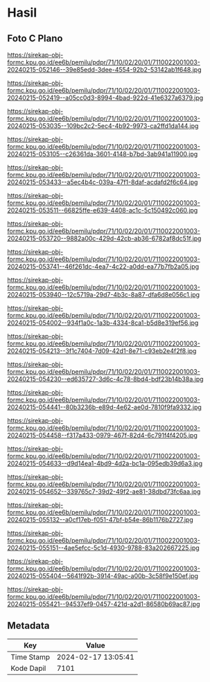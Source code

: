 # Hasil

## Foto C Plano

https://sirekap-obj-formc.kpu.go.id/ee6b/pemilu/pdpr/71/10/02/20/01/7110022001003-20240215-052146--39e85edd-3dee-4554-92b2-53142ab1f648.jpg

https://sirekap-obj-formc.kpu.go.id/ee6b/pemilu/pdpr/71/10/02/20/01/7110022001003-20240215-052419--a05cc0d3-8994-4bad-922d-41e6327a6379.jpg

https://sirekap-obj-formc.kpu.go.id/ee6b/pemilu/pdpr/71/10/02/20/01/7110022001003-20240215-053035--109bc2c2-5ec4-4b92-9973-ca2ffd1da144.jpg

https://sirekap-obj-formc.kpu.go.id/ee6b/pemilu/pdpr/71/10/02/20/01/7110022001003-20240215-053105--c26361da-3601-4148-b7bd-3ab941a11900.jpg

https://sirekap-obj-formc.kpu.go.id/ee6b/pemilu/pdpr/71/10/02/20/01/7110022001003-20240215-053433--a5ec4b4c-039a-47f1-8daf-acdafd2f6c64.jpg

https://sirekap-obj-formc.kpu.go.id/ee6b/pemilu/pdpr/71/10/02/20/01/7110022001003-20240215-053511--66825ffe-e639-4408-ac1c-5c150492c060.jpg

https://sirekap-obj-formc.kpu.go.id/ee6b/pemilu/pdpr/71/10/02/20/01/7110022001003-20240215-053720--9882a00c-429d-42cb-ab36-6782af8dc51f.jpg

https://sirekap-obj-formc.kpu.go.id/ee6b/pemilu/pdpr/71/10/02/20/01/7110022001003-20240215-053741--46f261dc-4ea7-4c22-a0dd-ea77b7fb2a05.jpg

https://sirekap-obj-formc.kpu.go.id/ee6b/pemilu/pdpr/71/10/02/20/01/7110022001003-20240215-053940--12c5719a-29d7-4b3c-8a87-dfa6d8e056c1.jpg

https://sirekap-obj-formc.kpu.go.id/ee6b/pemilu/pdpr/71/10/02/20/01/7110022001003-20240215-054002--934f1a0c-1a3b-4334-8ca1-b5d8e319ef56.jpg

https://sirekap-obj-formc.kpu.go.id/ee6b/pemilu/pdpr/71/10/02/20/01/7110022001003-20240215-054213--3f1c7404-7d09-42d1-8e71-c93eb2e4f2f8.jpg

https://sirekap-obj-formc.kpu.go.id/ee6b/pemilu/pdpr/71/10/02/20/01/7110022001003-20240215-054230--ed635727-3d6c-4c78-8bd4-bdf23b14b38a.jpg

https://sirekap-obj-formc.kpu.go.id/ee6b/pemilu/pdpr/71/10/02/20/01/7110022001003-20240215-054441--80b3236b-e89d-4e62-ae0d-7810f9fa9332.jpg

https://sirekap-obj-formc.kpu.go.id/ee6b/pemilu/pdpr/71/10/02/20/01/7110022001003-20240215-054458--f317a433-0979-467f-82d4-6c791f4f4205.jpg

https://sirekap-obj-formc.kpu.go.id/ee6b/pemilu/pdpr/71/10/02/20/01/7110022001003-20240215-054633--d9d14ea1-4bd9-4d2a-bc1a-095edb39d6a3.jpg

https://sirekap-obj-formc.kpu.go.id/ee6b/pemilu/pdpr/71/10/02/20/01/7110022001003-20240215-054652--339765c7-39d2-49f2-ae81-38dbd73fc6aa.jpg

https://sirekap-obj-formc.kpu.go.id/ee6b/pemilu/pdpr/71/10/02/20/01/7110022001003-20240215-055132--a0cf17eb-f051-47bf-b54e-86b1176b2727.jpg

https://sirekap-obj-formc.kpu.go.id/ee6b/pemilu/pdpr/71/10/02/20/01/7110022001003-20240215-055151--4ae5efcc-5c1d-4930-9788-83a202667225.jpg

https://sirekap-obj-formc.kpu.go.id/ee6b/pemilu/pdpr/71/10/02/20/01/7110022001003-20240215-055404--5641f92b-3914-49ac-a00b-3c58f9e150ef.jpg

https://sirekap-obj-formc.kpu.go.id/ee6b/pemilu/pdpr/71/10/02/20/01/7110022001003-20240215-055421--94537ef9-0457-421d-a2d1-86580b69ac87.jpg


## Metadata

| Key        | Value               |
| ---------- | ------------------- |
| Time Stamp | 2024-02-17 13:05:41 |
| Kode Dapil | 7101                |



